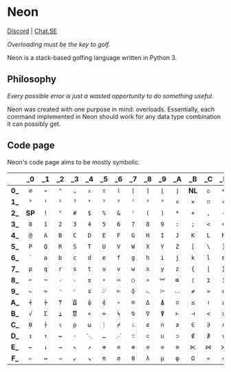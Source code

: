 # Neon

[Discord](https://discord.gg/Kcv7am5) | [Chat.SE](https://chat.stackexchange.com/rooms/71094/neon)

*Overloading must be the key to golf.*

Neon is a stack-based golfing language written in Python 3.

## Philosophy

*Every possible error is just a wasted opportunity to do something useful.*

Neon was created with one purpose in mind: overloads. Essentially, each command implemented in Neon should work for any data type combination it can possibly get.

## Code page

Neon's code page aims to be mostly symbolic.

|        | _0  | _1  | _2  | _3  | _4  | _5  | _6  | _7  | _8  | _9  | _A  | _B  | _C  | _D  | _E  | _F  |
|:------:|:---:|:---:|:---:|:---:|:---:|:---:|:---:|:---:|:---:|:---:|:---:|:---:|:---:|:---:|:---:|:---:|
| **0_** | `⌀` | `⌁` | `⌃` | `⌄` | `⌅` | `⌆` | `⌇` | `⌈` | `⌉` | `⌊` | `⌋` | **NL** | `⌂` | `⌖` | `⌜` | `⌝` |
| **1_** | `⁰` | `¹` | `²` | `³` | `⁴` | `⁵` | `⁶` | `⁷` | `⁸` | `⁹` | `¤` | `×` | `⌑` | `÷` | `⌞` | `⌟` |
| **2_** | **SP** | `!` | `"` | `#` | `$` | `%` | `&` | `'` | `(` | `)` | `*` | `+` | `,` | `-` | `.` | `/` |
| **3_** | `0` | `1` | `2` | `3` | `4` | `5` | `6` | `7` | `8` | `9` | `:` | `;` | `<` | `=` | `>` | `?` |
| **4_** | `@` | `A` | `B` | `C` | `D` | `E` | `F` | `G` | `H` | `I` | `J` | `K` | `L` | `M` | `N` | `O` |
| **5_** | `P` | `Q` | `R` | `S` | `T` | `U` | `V` | `W` | `X` | `Y` | `Z` | `[` | `\` | `]` | `^` | `_` |
| **6_** | <code>\`</code> | `a` | `b` | `c` | `d` | `e` | `f` | `g` | `h` | `i` | `j` | `k` | `l` | `m` | `n` | `o` |
| **7_** | `p` | `q` | `r` | `s` | `t` | `u` | `v` | `w` | `x` | `y` | `z` | `{` | `\|` | `}` | `~` | `⌗` |
| **8_** | `⌐` | `¬` | `⌌` | `⌍` | `±` | `⌔` | `⌓` | `○` | `⌕` | `⌤` | `⊠` | `⟨` | `⌶` | `⟩` | `⌬` | `∮` |
| **9_** | `⌙` | `⌯` | `⌎` | `⌏` | `∓` | `⌰` | `⌱` | `⌽` | `⌳` | `⌲` | `⌴` | `≠` | `≈` | `≡` | `⍂` | `⌮` |
| **A_** | `⍅` | `⍆` | `⍑` | `⍍` | `⍦` | `⍧` | `∘` | `⌾` | `Δ` | `⍋` | `≎` | `≤` | `≀` | `≥` | `⍁` | `⌭` |
| **B_** | `√` | `Σ` | `⍊` | `⍔` | `∝` | `∞` | `⍀` | `⍉` | `∇` | `⍒` | `⊢` | `⊣` | `≺` | `≻` | `⊲` | `⊳` |
| **C_** | `⍬` | `⍭` | `⍳` | `⍴` | `⍵` | `⋮` | `⌿` | `∴` | `⊄` | `∩` | `⊅` | `∈` | `∋` | `∧` | `⊶` | `⊷` |
| **D_** | `↕` | `↑` | `↔` | `⋅` | `⋱` | `…` | `⋰` | `∵` | `⊂` | `∪` | `⊃` | `∉` | `∌` | `∨` | `∥` | `∦` |
| **E_** | `←` | `↓` | `→` | `↖` | `↗` | `⊕` | `⊖` | `⊗` | `⊘` | `⊙` | `⊜` | `⋉` | `⋈` | `⋊` | `⏚` | `∀` |
| **F_** | `⇐` | `↭` | `⇒` | `↙` | `↘` | `π` | `σ` | `θ` | `λ` | `μ` | `φ` | `Ω` | `«` | `»` | `‹` | `›` |
